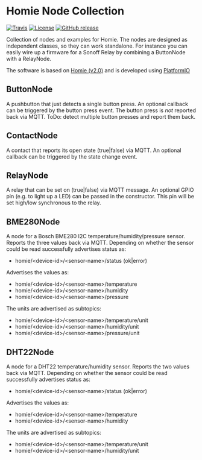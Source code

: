 # Homie Node Collection

[![Travis](https://img.shields.io/travis/luebbe/homie-node-collection.svg?branch=master&style=flat)](https://travis-ci.org/luebbe/homie-node-collection)
[![License](https://img.shields.io/github/license/mashape/apistatus.svg?style=flat)](https://opensource.org/licenses/MIT)
[![GitHub release](https://img.shields.io/github/release/luebbe/homie-node-collection.svg?style=flat)](https://github.com/luebbe/homie-node-collection/releases)

Collection of nodes and examples for Homie. The nodes are designed as independent classes, so they can work standalone. For instance you can easily wire up a firmware for a Sonoff Relay by combining a ButtonNode with a RelayNode.

The software is based on [Homie (v2.0)](https://github.com/marvinroger/homie-esp8266) and is developed using [PlatformIO](https://github.com/platformio)

## ButtonNode
A pushbutton that just detects a single button press. An optional callback can be triggered by the button press event. The button press is *not* reported back via MQTT. ToDo: detect multiple button presses and report them back.

## ContactNode
A contact that reports its open state (true|false) via MQTT. An optional callback can be triggered by the state change event.

## RelayNode
A relay that can be set on (true|false) via MQTT message. An optional GPIO pin (e.g. to light up a LED) can be passed in the constructor. This pin will be set high/low synchronous to the relay.

## BME280Node
A node for a Bosch BME280 I2C temperature/humidity/pressure sensor. Reports the three values back via MQTT.
Depending on whether the sensor could be read successfully advertises status as:
* homie/\<device-id\>/\<sensor-name\>/status (ok|error)

Advertises the values as:
* homie/\<device-id\>/\<sensor-name\>/temperature
* homie/\<device-id\>/\<sensor-name\>/humidity
* homie/\<device-id\>/\<sensor-name\>/pressure

The units are advertised as subtopics:
* homie/\<device-id\>/\<sensor-name\>/temperature/unit
* homie/\<device-id\>/\<sensor-name\>/humidity/unit
* homie/\<device-id\>/\<sensor-name\>/pressure/unit

## DHT22Node
A node for a DHT22 temperature/humidity sensor. Reports the two values back via MQTT.
Depending on whether the sensor could be read successfully advertises status as:
* homie/\<device-id\>/\<sensor-name\>/status (ok|error)

Advertises the values as:
* homie/\<device-id\>/\<sensor-name\>/temperature
* homie/\<device-id\>/\<sensor-name\>/humidity

The units are advertised as subtopics:
* homie/\<device-id\>/\<sensor-name\>/temperature/unit
* homie/\<device-id\>/\<sensor-name\>/humidity/unit

